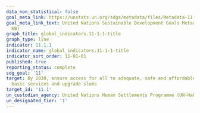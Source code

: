 ```yaml
---
data_non_statistical: false
goal_meta_link: https://unstats.un.org/sdgs/metadata/files/Metadata-11-01-01.pdf
goal_meta_link_text: United Nations Sustainable Development Goals Metadata (PDF 93.1
  KB)
graph_title: global_indicators.11-1-1-title
graph_type: line
indicator: 11.1.1
indicator_name: global_indicators.11-1-1-title
indicator_sort_order: 11-01-01
published: true
reporting_status: complete
sdg_goal: '11'
target: By 2030, ensure access for all to adequate, safe and affordable housing and
  basic services and upgrade slums
target_id: '11.1'
un_custodian_agency: United Nations Human Settlements Programme (UN-Habitat)
un_designated_tier: '1'
---
```

